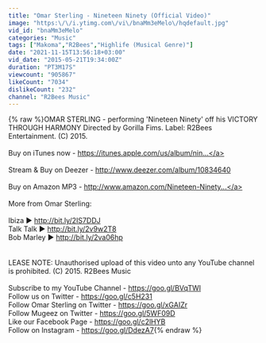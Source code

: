 ```yaml
---
title: "Omar Sterling - Nineteen Ninety (Official Video)"
image: "https:\/\/i.ytimg.com\/vi\/bnaMm3eMelo\/hqdefault.jpg"
vid_id: "bnaMm3eMelo"
categories: "Music"
tags: ["Makoma","R2Bees","Highlife (Musical Genre)"]
date: "2021-11-15T13:56:18+03:00"
vid_date: "2015-05-21T19:34:00Z"
duration: "PT3M17S"
viewcount: "905867"
likeCount: "7034"
dislikeCount: "232"
channel: "R2Bees Music"
---
```

{% raw %}OMAR STERLING - performing 'Nineteen Ninety' off his VICTORY THROUGH HARMONY Directed by Gorilla Fims. Label: R2Bees Entertainment. (C) 2015.<br /><br />Buy on iTunes now - <a rel="nofollow" target="blank" href="https://itunes.apple.com/us/album/nin...">https://itunes.apple.com/us/album/nin...</a><br /><br />Stream &amp; Buy on Deezer - <a rel="nofollow" target="blank" href="http://www.deezer.com/album/10834640">http://www.deezer.com/album/10834640</a><br /><br />Buy on Amazon MP3 - <a rel="nofollow" target="blank" href="http://www.amazon.com/Nineteen-Ninety...">http://www.amazon.com/Nineteen-Ninety...</a><br /><br />More from Omar Sterling:<br /><br />Ibiza ► <a rel="nofollow" target="blank" href="http://bit.ly/2IS7DDJ">http://bit.ly/2IS7DDJ</a><br />Talk Talk ► <a rel="nofollow" target="blank" href="http://bit.ly/2v9w2T8">http://bit.ly/2v9w2T8</a><br />Bob Marley ► <a rel="nofollow" target="blank" href="http://bit.ly/2va06hp">http://bit.ly/2va06hp</a><br /><br /><br />LEASE NOTE: Unauthorised upload of this video unto any YouTube channel is prohibited. (C) 2015. R2Bees Music<br /><br />Subscribe to my YouTube Channel - <a rel="nofollow" target="blank" href="https://goo.gl/BVqTWI">https://goo.gl/BVqTWI</a><br />Follow us on Twitter - <a rel="nofollow" target="blank" href="https://goo.gl/c5H231">https://goo.gl/c5H231</a><br />Follow Omar Sterling on Twitter - <a rel="nofollow" target="blank" href="https://goo.gl/xGAIZr">https://goo.gl/xGAIZr</a><br />Follow Mugeez on Twitter - <a rel="nofollow" target="blank" href="https://goo.gl/5WF09D">https://goo.gl/5WF09D</a><br />Like our Facebook Page - <a rel="nofollow" target="blank" href="https://goo.gl/c2lHYB">https://goo.gl/c2lHYB</a><br />Follow on Instagram - <a rel="nofollow" target="blank" href="https://goo.gl/DdezA7">https://goo.gl/DdezA7</a>{% endraw %}
